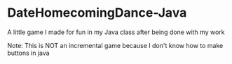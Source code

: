 # DateHomecomingDance-Java

A little game I made for fun in my Java class after being done with my work

Note: This is NOT an incremental game because I don't know how to make buttons in java
